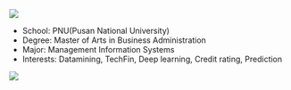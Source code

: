 <img src="https://capsule-render.vercel.app/api?type=Waving&color=auto&height=200&section=header&text=Profile&fontSize=90" />

- School: PNU(Pusan National University)
- Degree: Master of Arts in Business Administration
- Major: Management Information Systems
- Interests: Datamining, TechFin, Deep learning, Credit rating, Prediction

<a href="https://www.python.org/" target="_blank"><img src="https://img.shields.io/badge/#3776AB-008000?style=flat&logo=appveyor&logoColor=FFFFFF"/></a>
